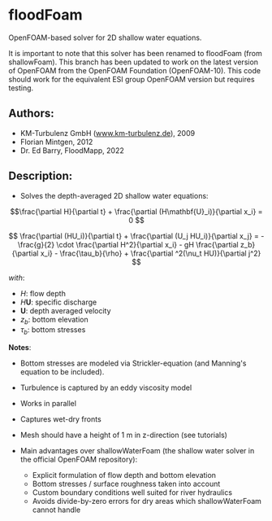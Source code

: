 # floodFoam
OpenFOAM-based solver for 2D shallow water equations. 

It is important to note that this solver has been renamed to floodFoam (from shallowFoam).
This branch has been updated to work on the latest version of OpenFOAM from the OpenFOAM Foundation (OpenFOAM-10).
This code should work for the equivalent ESI group OpenFOAM version but requires testing.

## Authors:
  - KM-Turbulenz GmbH (www.km-turbulenz.de), 2009
  - Florian Mintgen, 2012
  - Dr. Ed Barry, FloodMapp, 2022

## Description:
  - Solves the depth-averaged 2D shallow water equations:

  $$\frac{\partial H}{\partial t} + \frac{\partial (H\mathbf{U}_i)}{\partial x_i} = 0   $$


  $$ 
        \frac{\partial (HU_i)}{\partial t}  + \frac{\partial (U_j HU_i)}{\partial x_j} = -\frac{g}{2} \cdot \frac{\partial H^2}{\partial x_i}  - gH \frac{\partial z_b}{\partial x_i}  - \frac{\tau_b}{\rho} + \frac{\partial ^2(\nu_t HU)}{\partial j^2} $$
    
*with*:
  - $H$: flow depth
  - $H\mathbf{U}$: specific discharge
  - $\mathbf{U}$: depth averaged velocity
  - $z_b$: bottom elevation
  - $\tau_b$: bottom stresses


**Notes**:
  - Bottom stresses are modeled via Strickler-equation (and Manning's equation to be included).
  - Turbulence is captured by an eddy viscosity model
  - Works in parallel
  - Captures wet-dry fronts
  - Mesh should have a height of 1 m in z-direction (see tutorials)

  - Main advantages over shallowWaterFoam (the shallow water solver in the official OpenFOAM repository):
    - Explicit formulation of flow depth and bottom elevation
    - Bottom stresses / surface roughness taken into account
    - Custom  boundary conditions well suited for river hydraulics
    - Avoids divide-by-zero errors for dry areas which shallowWaterFoam cannot handle

